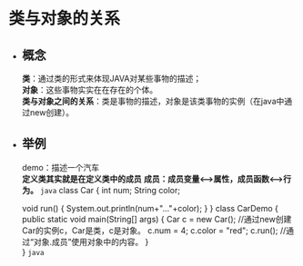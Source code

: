 # 类与对象的关系
  * ## 概念 ##  
    **类**：通过类的形式来体现JAVA对某些事物的描述；  
    **对象**：这些事物实实在在存在的个体。  
    **类与对象之间的关系**：类是事物的描述，对象是该类事物的实例（在java中通过new创建）。  
  * ## 举例 ##  
    demo：描述一个汽车  
    **定义类其实就是在定义类中的成员**
    **成员：成员变量<-->属性，成员函数<-->行为。**
    ``java``
    class Car 
    {
	int num;
	String color;

	void run()
	{
		System.out.println(num+"..."+color);
	}
     }
     class CarDemo
     {
	public static void main(String[] args)
	{
	        Car c = new Car(); //通过new创建Car的实例c，Car是类，c是对象。
		c.num = 4;
		c.color = "red";
		c.run(); //通过“对象.成员”使用对象中的内容。
	}	
     }
     ``java``
